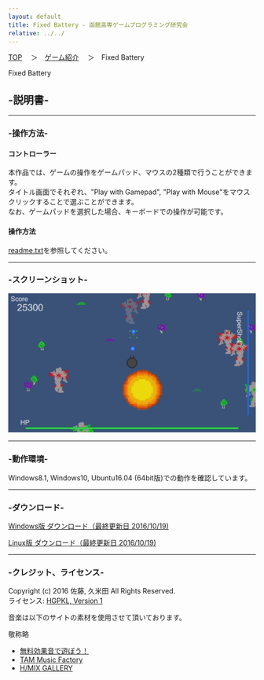 ```yaml
---
layout: default
title: Fixed Battery - 函館高専ゲームプログラミング研究会
relative: ../../
---
```

<div class="content">
<div class="main">

<p class="bread">
<a href="../../">TOP</a>
　＞　<a href="../">ゲーム紹介</a>
　＞　Fixed Battery
</p>

<p class="title">
Fixed Battery
</p>

<h2>-説明書-</h2>

<hr>
<h3>-操作方法-</h3>

<h4>コントローラー</h4>

<p>
本作品では、ゲームの操作をゲームパッド、マウスの2種類で行うことができます。<br>
タイトル画面でそれぞれ、"Play with Gamepad", "Play with Mouse"をマウスクリックすることで選ぶことができます。<br>
なお、ゲームパッドを選択した場合、キーボードでの操作が可能です。<br>
</p>

<h4>操作方法</h4>

<p>
<a href="./readme.txt">readme.txt</a>を参照してください。
</p>

<hr>
<h3>-スクリーンショット-</h3>

<p>
<img alt="スクリーンショット" src="./ss1.png">
</p>

<hr>
<h3>-動作環境-</h3>

<p>
Windows8.1, Windows10, Ubuntu16.04 (64bit版)での動作を確認しています。
</p>

<hr>
<h3>-ダウンロード-</h3>

<p>
<a href="https://box.yahoo.co.jp/guest/viewer?sid=box-l-26oalqoyfj6fl63uanefeuz3se-1001&uniqid=4cf50e45-d5c7-4d3d-a85d-74e32b3d74b8&viewtype=detail">Windows版 ダウンロード（最終更新日 2016/10/19) </a>
</p>

<p>
<a href="https://box.yahoo.co.jp/guest/viewer?sid=box-l-26oalqoyfj6fl63uanefeuz3se-1001&uniqid=44f7f7ec-020d-4e8e-b81c-e4a2b761fc67&viewtype=detail">Linux版 ダウンロード（最終更新日 2016/10/19) </a>
</p>

<hr>
<h3>-クレジット、ライセンス-</h3>

<p>
Copyright (c) 2016 佐藤, 久米田 All Rights Reserved.
<br>
ライセンス: <a href="../../other/HGPKLv1.html">HGPKL, Version 1</a>
</p>

<p>
音楽は以下のサイトの素材を使用させて頂いております。
</p>

<p>敬称略</p>
<ul>
<li><a href="http://taira-komori.jpn.org/">無料効果音で遊ぼう！</a></li>
<li><a href="http://www.tam-music.com/">TAM Music Factory</a></li>
<li><a href="http://www.hmix.net/">H/MIX GALLERY</a></li>
</ul>

</div>
</div>
